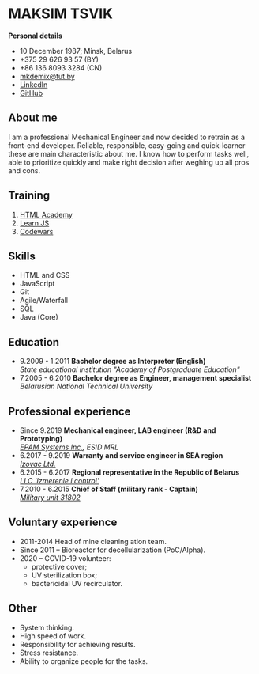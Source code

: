 # MAKSIM TSVIK

**Personal details**

* 10 December 1987; Minsk, Belarus
* +375 29 626 93 57 (BY)
* +86 136 8093 3284 (CN)
* [mkdemix@tut.by](mailto:mkdemix@tut.by)
* [LinkedIn](www.linkedin.com/in/maksim-tsvik)
* [GitHub](https://github.com/MaksimTsvik)

## About me

I am a professional Mechanical Engineer and now decided to retrain as a front-end developer.
Reliable, responsible, easy-going and quick-learner these are main characteristic about me.
I know how to perform tasks well, able to prioritize quickly and make right decision after weghing up all pros and cons.

## Training

1. [HTML Academy](https://htmlacademy.ru/)
2. [Learn JS](https://learn.javascript.ru/)
3. [Codewars](https://www.codewars.com/)

## Skills

* HTML and CSS
* JavaScript
* Git
* Agile/Waterfall
* SQL
* Java (Core)

## Education

* 9.2009 - 1.2011  **Bachelor degree as Interpreter (English)**\
    *State educational institution "Academy of Postgraduate Education"*
* 7.2005 - 6.2010 **Bachelor degree as Engineer, management specialist**\
    *Belarusian National Technical University*

## Professional experience

* Since 9.2019 **Mechanical engineer, LAB engineer (R&D and Prototyping)**\
    *[EPAM Systems Inc.](https://www.epam.com/), ESID MRL*
* 6.2017 - 9.2019 **Warranty and service engineer in SEA region**\
    *[Izovac Ltd.](https://www.izovac.com/)*
* 6.2015 - 6.2017 **Regional representative in the Republic of Belarus**\
    *[LLC 'Izmerenie i control'](https://izmerkon.ru/)*
* 7.2010 - 6.2015 **Chief of Staff (military rank - Captain)**\
    *[Military unit 31802](https://www.mil.by)*

## Voluntary experience

* 2011-2014 Head of mine cleaning ation team.
* Since 2011 – Bioreactor for decellularization (PoC/Alpha).
* 2020 – COVID-19 volunteer: 
    * protective cover;
    * UV sterilization box;
    * bactericidal UV recirculator.

## Other

* System thinking.
* High speed of work.
* Responsibility for achieving results.
* Stress resistance.
* Ability to organize people for the tasks.
